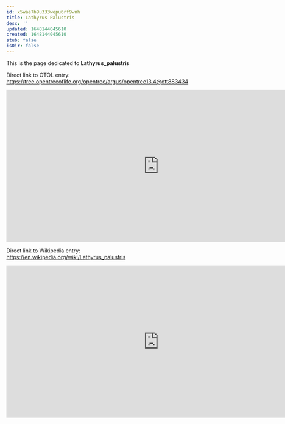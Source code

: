 ```yaml
---
id: x5wae7b9u333wepu6rf9wnh
title: Lathyrus Palustris
desc: ''
updated: 1648144045610
created: 1648144045610
stub: false
isDir: false
---
```

This is the page dedicated to **Lathyrus_palustris**


Direct link to OTOL entry: https://tree.opentreeoflife.org/opentree/argus/opentree13.4@ott883434



<html>
    <body>
    <iframe src="https://tree.opentreeoflife.org/opentree/argus/opentree13.4@ott883434"
    width="800" height="400" frameborder="0" allowfullscreen> </iframe>
    </body>
</html>
    


Direct link to Wikipedia entry: https://en.wikipedia.org/wiki/Lathyrus_palustris



<html>
    <body>
    <iframe src="https://en.wikipedia.org/wiki/Lathyrus_palustris"
    width="800" height="400" frameborder="0" allowfullscreen> </iframe>
    </body>
</html>
    
